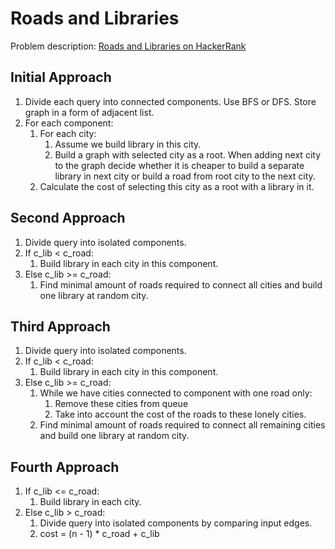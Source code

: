 # Roads and Libraries

Problem description:
[Roads and Libraries on HackerRank](https://www.hackerrank.com/challenges/torque-and-development)

## Initial Approach
1. Divide each query into connected components. Use BFS or DFS.
   Store graph in a form of adjacent list.
2. For each component:
   1. For each city:
      1. Assume we build library in this city.
      2. Build a graph with selected city as a root.
         When adding next city to the graph decide whether it is cheaper
         to build a separate library in next city or build a road from
         root city to the next city.
   2. Calculate the cost of selecting this city as a root with a library
      in it.

## Second Approach
1. Divide query into isolated components.
2. If c_lib < c_road:
   1. Build library in each city in this component.
3. Else c_lib >= c_road:
   1. Find minimal amount of roads required to connect all cities and
      build one library at random city.

## Third Approach
1. Divide query into isolated components.
2. If c_lib < c_road:
   1. Build library in each city in this component.
3. Else c_lib >= c_road:
   1. While we have cities connected to component with one road only:
      1. Remove these cities from queue
      2. Take into account the cost of the roads to these lonely cities.
   2. Find minimal amount of roads required to connect all remaining
      cities and build one library at random city.

## Fourth Approach
1. If c_lib <= c_road:
   1. Build library in each city.
1. Else c_lib > c_road:
   1. Divide query into isolated components by comparing input edges.
   1. cost = (n - 1) * c_road + c_lib